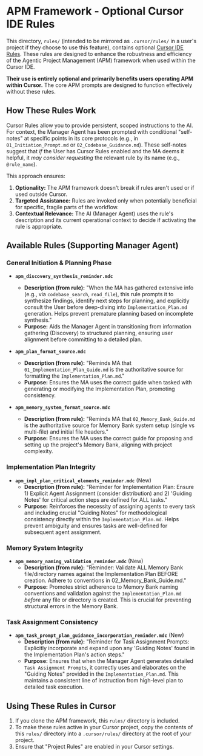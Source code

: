 # APM Framework - Optional Cursor IDE Rules

This directory, `rules/` (intended to be mirrored as `.cursor/rules/` in a user's project if they choose to use this feature), contains optional [Cursor IDE Rules](https://docs.cursor.com/context/rules). These rules are designed to enhance the robustness and efficiency of the Agentic Project Management (APM) framework when used within the Cursor IDE.

**Their use is entirely optional and primarily benefits users operating APM within Cursor.** The core APM prompts are designed to function effectively without these rules.

## How These Rules Work

Cursor Rules allow you to provide persistent, scoped instructions to the AI. For context, the Manager Agent has been prompted with conditional "self-notes" at specific points in its core protocols (e.g., in `01_Initiation_Prompt.md` or `02_Codebase_Guidance.md`). These self-notes suggest that _if_ the User has Cursor Rules enabled and the MA deems it helpful, it _may consider requesting_ the relevant rule by its name (e.g., `@rule_name`).

This approach ensures:

1.  **Optionality:** The APM framework doesn't break if rules aren't used or if used outside Cursor.
2.  **Targeted Assistance:** Rules are invoked only when potentially beneficial for specific, fragile parts of the workflow.
3.  **Contextual Relevance:** The AI (Manager Agent) uses the rule's description and its current operational context to decide if activating the rule is appropriate.

## Available Rules (Supporting Manager Agent)

### General Initiation & Planning Phase

- **`apm_discovery_synthesis_reminder.mdc`**

  - **Description (from rule):** "When the MA has gathered extensive info (e.g., via `codebase_search`, `read_file`), this rule prompts it to synthesize findings, identify next steps for planning, and explicitly consult the User before deep-diving into `Implementation_Plan.md` generation. Helps prevent premature planning based on incomplete synthesis."
  - **Purpose:** Aids the Manager Agent in transitioning from information gathering (Discovery) to structured planning, ensuring user alignment before committing to a detailed plan.

- **`apm_plan_format_source.mdc`**

  - **Description (from rule):** "Reminds MA that `01_Implementation_Plan_Guide.md` is the authoritative source for formatting the `Implementation_Plan.md`."
  - **Purpose:** Ensures the MA uses the correct guide when tasked with generating or modifying the Implementation Plan, promoting consistency.

- **`apm_memory_system_format_source.mdc`**
  - **Description (from rule):** "Reminds MA that `02_Memory_Bank_Guide.md` is the authoritative source for Memory Bank system setup (single vs multi-file) and initial file headers."
  - **Purpose:** Ensures the MA uses the correct guide for proposing and setting up the project's Memory Bank, aligning with project complexity.

### Implementation Plan Integrity

- **`apm_impl_plan_critical_elements_reminder.mdc`** (New)
  - **Description (from rule):** "Reminder for Implementation Plan: Ensure 1) Explicit Agent Assignment (consider distribution) and 2) 'Guiding Notes' for critical action steps are defined for ALL tasks."
  - **Purpose:** Reinforces the necessity of assigning agents to every task and including crucial "Guiding Notes" for methodological consistency directly within the `Implementation_Plan.md`. Helps prevent ambiguity and ensures tasks are well-defined for subsequent agent assignment.

### Memory System Integrity

- **`apm_memory_naming_validation_reminder.mdc`** (New)
  - **Description (from rule):** "Reminder: Validate ALL Memory Bank file/directory names against the Implementation Plan BEFORE creation. Adhere to conventions in 02_Memory_Bank_Guide.md."
  - **Purpose:** Promotes strict adherence to Memory Bank naming conventions and validation against the `Implementation_Plan.md` _before_ any file or directory is created. This is crucial for preventing structural errors in the Memory Bank.

### Task Assignment Consistency

- **`apm_task_prompt_plan_guidance_incorporation_reminder.mdc`** (New)
  - **Description (from rule):** "Reminder for Task Assignment Prompts: Explicitly incorporate and expand upon any 'Guiding Notes' found in the Implementation Plan's action steps."
  - **Purpose:** Ensures that when the Manager Agent generates detailed `Task Assignment Prompts`, it correctly uses and elaborates on the "Guiding Notes" provided in the `Implementation_Plan.md`. This maintains a consistent line of instruction from high-level plan to detailed task execution.

## Using These Rules in Cursor

1.  If you clone the APM framework, this `rules/` directory is included.
2.  To make these rules active in your Cursor project, copy the contents of this `rules/` directory into a `.cursor/rules/` directory at the root of your project.
3.  Ensure that "Project Rules" are enabled in your Cursor settings.
